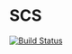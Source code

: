 # SCS

[![Build Status](https://travis-ci.org/karanveerm/SCS.jl.png)](https://travis-ci.org/karanveerm/SCS.jl)
